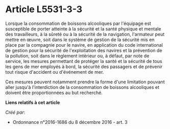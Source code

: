 # Article L5531-3-3

Lorsque la consommation de boissons alcooliques par l'équipage est susceptible de porter atteinte à la sécurité et la santé
physique et mentale des travailleurs, à la sûreté ou à la sécurité de la navigation, l'armateur peut mettre en œuvre, soit
dans le système de gestion de la sécurité mis en place par la compagnie pour le navire, en application du code international
de gestion pour la sécurité de l'exploitation des navires et la prévention de la pollution, soit dans le règlement intérieur
ou, à défaut, par note de service, les mesures permettant de protéger la santé et la sécurité de tous les gens de mer
employés à bord, la sécurité des passagers et de prévenir tout risque d'accident ou d'événement de mer.

Ces mesures peuvent notamment prendre la forme d'une limitation pouvant aller jusqu'à l'interdiction de la consommation de
boissons alcooliques et doivent être proportionnées au but recherché.

**Liens relatifs à cet article**

_Créé par_:

  - Ordonnance n°2016-1686 du 8 décembre 2016 - art. 3
